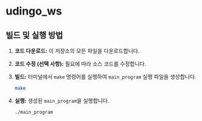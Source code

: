 # udingo_ws

## 빌드 및 실행 방법

1.  **코드 다운로드:**
    이 저장소의 모든 파일을 다운로드합니다.

2.  **코드 수정 (선택 사항):**
    필요에 따라 소스 코드를 수정합니다.

3.  **빌드:**
    터미널에서 `make` 명령어를 실행하여 `main_program` 실행 파일을 생성합니다.

    ```bash
    make
    ```

4.  **실행:**
    생성된 `main_program`을 실행합니다.

    ```bash
    ./main_program
    ```
